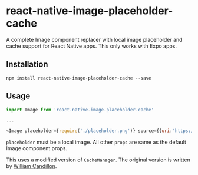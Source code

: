 # react-native-image-placeholder-cache

A complete Image component replacer with local image placeholder and cache support for React Native apps. This only works with Expo apps.

## Installation

```
npm install react-native-image-placeholder-cache --save
```

## Usage

```js
import Image from 'react-native-image-placeholder-cache'

...

<Image placeholder={require('./placeholder.png')} source={{uri:'https://example.com/image.png'}}/>
```

`placeholder` must be a local image. All other `props` are same as the default Image component props.

This uses a modified version of `CacheManager`. The original version is written by [William Candillon](https://github.com/wcandillon).
